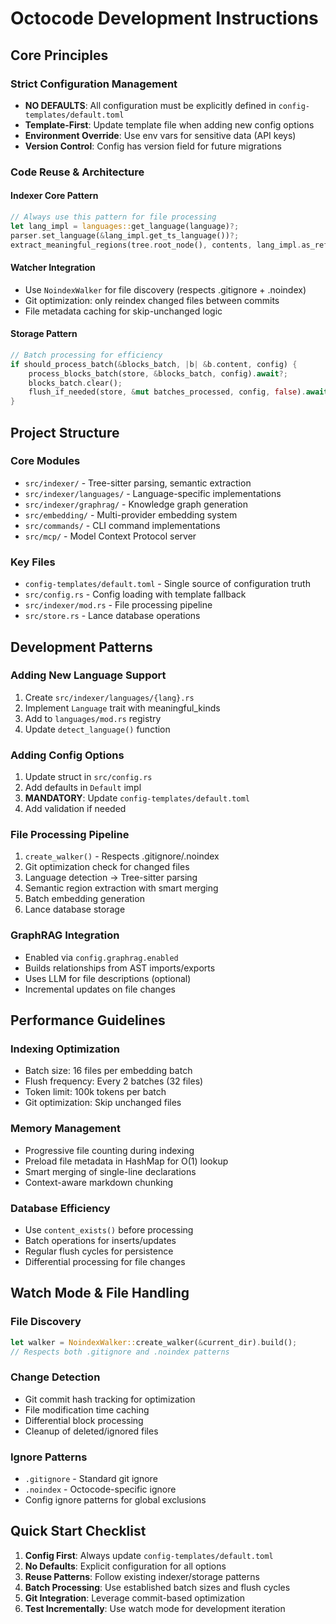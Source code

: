 # Octocode Development Instructions

## Core Principles

### Strict Configuration Management
- **NO DEFAULTS**: All configuration must be explicitly defined in `config-templates/default.toml`
- **Template-First**: Update template file when adding new config options
- **Environment Override**: Use env vars for sensitive data (API keys)
- **Version Control**: Config has version field for future migrations

### Code Reuse & Architecture

#### Indexer Core Pattern
```rust
// Always use this pattern for file processing
let lang_impl = languages::get_language(language)?;
parser.set_language(&lang_impl.get_ts_language())?;
extract_meaningful_regions(tree.root_node(), contents, lang_impl.as_ref(), &mut regions);
```

#### Watcher Integration
- Use `NoindexWalker` for file discovery (respects .gitignore + .noindex)
- Git optimization: only reindex changed files between commits
- File metadata caching for skip-unchanged logic

#### Storage Pattern
```rust
// Batch processing for efficiency
if should_process_batch(&blocks_batch, |b| &b.content, config) {
    process_blocks_batch(store, &blocks_batch, config).await?;
    blocks_batch.clear();
    flush_if_needed(store, &mut batches_processed, config, false).await?;
}
```

## Project Structure

### Core Modules
- `src/indexer/` - Tree-sitter parsing, semantic extraction
- `src/indexer/languages/` - Language-specific implementations
- `src/indexer/graphrag/` - Knowledge graph generation
- `src/embedding/` - Multi-provider embedding system
- `src/commands/` - CLI command implementations
- `src/mcp/` - Model Context Protocol server

### Key Files
- `config-templates/default.toml` - Single source of configuration truth
- `src/config.rs` - Config loading with template fallback
- `src/indexer/mod.rs` - File processing pipeline
- `src/store.rs` - Lance database operations

## Development Patterns

### Adding New Language Support
1. Create `src/indexer/languages/{lang}.rs`
2. Implement `Language` trait with meaningful_kinds
3. Add to `languages/mod.rs` registry
4. Update `detect_language()` function

### Adding Config Options
1. Update struct in `src/config.rs`
2. Add defaults in `Default` impl
3. **MANDATORY**: Update `config-templates/default.toml`
4. Add validation if needed

### File Processing Pipeline
1. `create_walker()` - Respects .gitignore/.noindex
2. Git optimization check for changed files
3. Language detection → Tree-sitter parsing
4. Semantic region extraction with smart merging
5. Batch embedding generation
6. Lance database storage

### GraphRAG Integration
- Enabled via `config.graphrag.enabled`
- Builds relationships from AST imports/exports
- Uses LLM for file descriptions (optional)
- Incremental updates on file changes

## Performance Guidelines

### Indexing Optimization
- Batch size: 16 files per embedding batch
- Flush frequency: Every 2 batches (32 files)
- Token limit: 100k tokens per batch
- Git optimization: Skip unchanged files

### Memory Management
- Progressive file counting during indexing
- Preload file metadata in HashMap for O(1) lookup
- Smart merging of single-line declarations
- Context-aware markdown chunking

### Database Efficiency
- Use `content_exists()` before processing
- Batch operations for inserts/updates
- Regular flush cycles for persistence
- Differential processing for file changes

## Watch Mode & File Handling

### File Discovery
```rust
let walker = NoindexWalker::create_walker(&current_dir).build();
// Respects both .gitignore and .noindex patterns
```

### Change Detection
- Git commit hash tracking for optimization
- File modification time caching
- Differential block processing
- Cleanup of deleted/ignored files

### Ignore Patterns
- `.gitignore` - Standard git ignore
- `.noindex` - Octocode-specific ignore
- Config ignore patterns for global exclusions

## Quick Start Checklist

1. **Config First**: Always update `config-templates/default.toml`
2. **No Defaults**: Explicit configuration for all options
3. **Reuse Patterns**: Follow existing indexer/storage patterns
4. **Batch Processing**: Use established batch sizes and flush cycles
5. **Git Integration**: Leverage commit-based optimization
6. **Test Incrementally**: Use watch mode for development iteration
